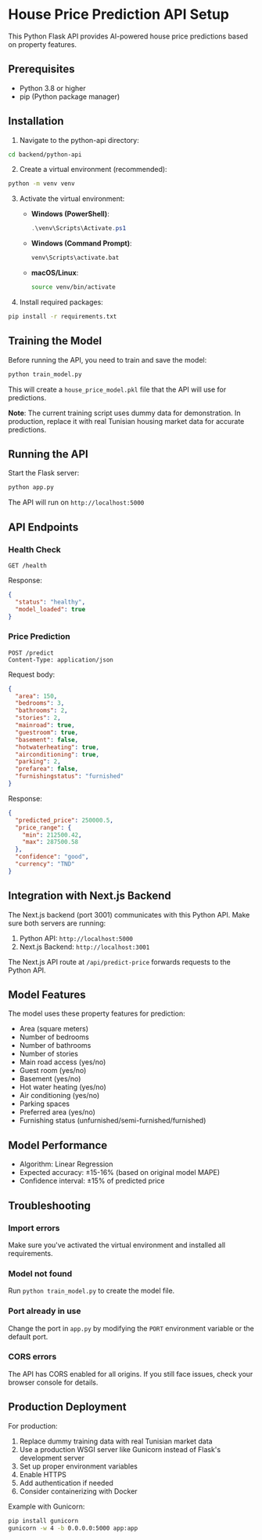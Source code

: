 # House Price Prediction API Setup

This Python Flask API provides AI-powered house price predictions based on property features.

## Prerequisites

- Python 3.8 or higher
- pip (Python package manager)

## Installation

1. Navigate to the python-api directory:

```bash
cd backend/python-api
```

2. Create a virtual environment (recommended):

```bash
python -m venv venv
```

3. Activate the virtual environment:

   - **Windows (PowerShell)**:
     ```powershell
     .\venv\Scripts\Activate.ps1
     ```
   - **Windows (Command Prompt)**:
     ```cmd
     venv\Scripts\activate.bat
     ```
   - **macOS/Linux**:
     ```bash
     source venv/bin/activate
     ```

4. Install required packages:

```bash
pip install -r requirements.txt
```

## Training the Model

Before running the API, you need to train and save the model:

```bash
python train_model.py
```

This will create a `house_price_model.pkl` file that the API will use for predictions.

**Note**: The current training script uses dummy data for demonstration. In production, replace it with real Tunisian housing market data for accurate predictions.

## Running the API

Start the Flask server:

```bash
python app.py
```

The API will run on `http://localhost:5000`

## API Endpoints

### Health Check

```
GET /health
```

Response:

```json
{
  "status": "healthy",
  "model_loaded": true
}
```

### Price Prediction

```
POST /predict
Content-Type: application/json
```

Request body:

```json
{
  "area": 150,
  "bedrooms": 3,
  "bathrooms": 2,
  "stories": 2,
  "mainroad": true,
  "guestroom": true,
  "basement": false,
  "hotwaterheating": true,
  "airconditioning": true,
  "parking": 2,
  "prefarea": false,
  "furnishingstatus": "furnished"
}
```

Response:

```json
{
  "predicted_price": 250000.5,
  "price_range": {
    "min": 212500.42,
    "max": 287500.58
  },
  "confidence": "good",
  "currency": "TND"
}
```

## Integration with Next.js Backend

The Next.js backend (port 3001) communicates with this Python API. Make sure both servers are running:

1. Python API: `http://localhost:5000`
2. Next.js Backend: `http://localhost:3001`

The Next.js API route at `/api/predict-price` forwards requests to the Python API.

## Model Features

The model uses these property features for prediction:

- Area (square meters)
- Number of bedrooms
- Number of bathrooms
- Number of stories
- Main road access (yes/no)
- Guest room (yes/no)
- Basement (yes/no)
- Hot water heating (yes/no)
- Air conditioning (yes/no)
- Parking spaces
- Preferred area (yes/no)
- Furnishing status (unfurnished/semi-furnished/furnished)

## Model Performance

- Algorithm: Linear Regression
- Expected accuracy: ±15-16% (based on original model MAPE)
- Confidence interval: ±15% of predicted price

## Troubleshooting

### Import errors

Make sure you've activated the virtual environment and installed all requirements.

### Model not found

Run `python train_model.py` to create the model file.

### Port already in use

Change the port in `app.py` by modifying the `PORT` environment variable or the default port.

### CORS errors

The API has CORS enabled for all origins. If you still face issues, check your browser console for details.

## Production Deployment

For production:

1. Replace dummy training data with real Tunisian market data
2. Use a production WSGI server like Gunicorn instead of Flask's development server
3. Set up proper environment variables
4. Enable HTTPS
5. Add authentication if needed
6. Consider containerizing with Docker

Example with Gunicorn:

```bash
pip install gunicorn
gunicorn -w 4 -b 0.0.0.0:5000 app:app
```

